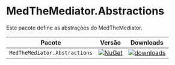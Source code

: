 
# MedTheMediator.Abstractions
Este pacote define as abstrações do MedTheMediator.

| Pacote | Versão | Downloads |
| ------ | ------ | --------- |   
| `MedTheMediator.Abstractions` | [![NuGet](https://img.shields.io/nuget/v/MedTheMediator.Abstractions.svg)](https://nuget.org/packages/MedTheMediator.Abstractions) | [![downloads](https://img.shields.io/nuget/dt/MedTheMediator.Abstractions.svg)](https://nuget.org/packages/MedTheMediator.Abstractions)
